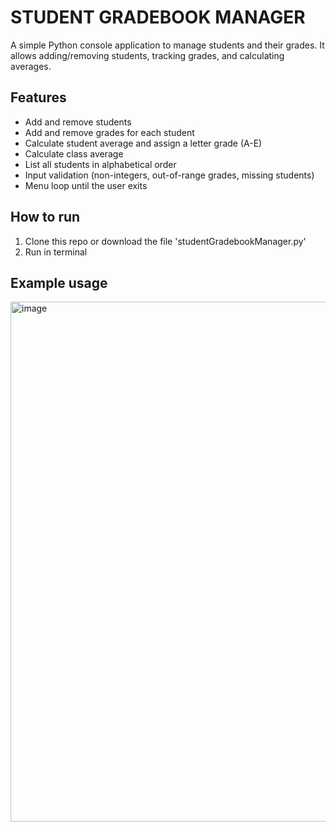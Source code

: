 # STUDENT GRADEBOOK MANAGER
A simple Python console application to manage students and their grades.
It allows adding/removing students, tracking grades, and calculating averages.
## Features
* Add and remove students
* Add and remove grades for each student
* Calculate student average and assign a letter grade (A-E)
* Calculate class average
* List all students in alphabetical order
* Input validation (non-integers, out-of-range grades, missing students)
* Menu loop until the user exits
## How to run
1. Clone this repo or download the file 'studentGradebookManager.py'
2. Run in terminal
## Example usage
<img width="762" height="832" alt="image" src="https://github.com/user-attachments/assets/156475bc-82bc-430e-b0c3-13056f0e7262" />
